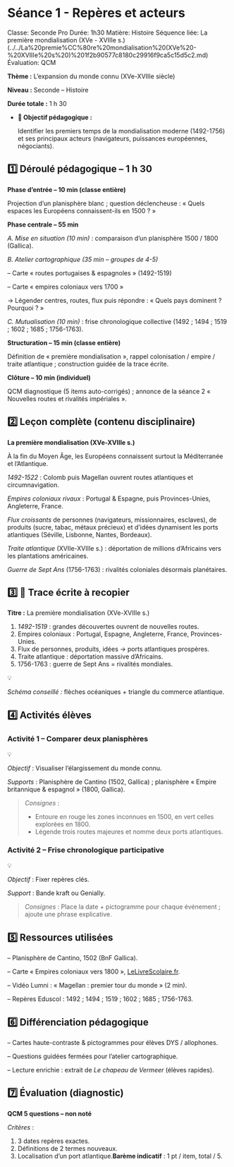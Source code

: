 # Séance 1 - Repères et acteurs

Classe: Seconde Pro
Durée: 1h30
Matière: Histoire
Séquence liée: La première mondialisation (XVe - XVIIIe s.) (../../La%20premie%CC%80re%20mondialisation%20(XVe%20-%20XVIIIe%20s%20)%201f2b90577c8180c29916f9ca5c15d5c2.md)
Évaluation: QCM

**Thème :** L’expansion du monde connu (XVe-XVIIIe siècle)

**Niveau :** Seconde – Histoire

**Durée totale :** 1 h 30

- **🎯 Objectif pédagogique :**
    
    Identifier les premiers temps de la mondialisation moderne (1492-1756) et ses principaux acteurs (navigateurs, puissances européennes, négociants).
    

## 1️⃣ Déroulé pédagogique – 1 h 30

**Phase d’entrée – 10 min (classe entière)**

Projection d’un planisphère blanc ; question déclencheuse : « Quels espaces les Européens connaissent-ils en 1500 ? »

**Phase centrale – 55 min**

*A. Mise en situation (10 min)* : comparaison d’un planisphère 1500 / 1800 (Gallica).

*B. Atelier cartographique (35 min – groupes de 4-5)*

– Carte « routes portugaises & espagnoles » (1492-1519)

– Carte « empires coloniaux vers 1700 »

→ Légender centres, routes, flux puis répondre : « Quels pays dominent ? Pourquoi ? »

*C. Mutualisation (10 min)* : frise chronologique collective (1492 ; 1494 ; 1519 ; 1602 ; 1685 ; 1756-1763).

**Structuration – 15 min (classe entière)**

Définition de « première mondialisation », rappel colonisation / empire / traite atlantique ; construction guidée de la trace écrite.

**Clôture – 10 min (individuel)**

QCM diagnostique (5 items auto-corrigés) ; annonce de la séance 2 « Nouvelles routes et rivalités impériales ».

## 2️⃣ Leçon complète (contenu disciplinaire)

**La première mondialisation (XVe-XVIIIe s.)**

À la fin du Moyen Âge, les Européens connaissent surtout la Méditerranée et l’Atlantique.

*1492-1522* : Colomb puis Magellan ouvrent routes atlantiques et circumnavigation.

*Empires coloniaux rivaux* : Portugal & Espagne, puis Provinces-Unies, Angleterre, France.

*Flux croissants* de personnes (navigateurs, missionnaires, esclaves), de produits (sucre, tabac, métaux précieux) et d’idées dynamisent les ports atlantiques (Séville, Lisbonne, Nantes, Bordeaux).

*Traite atlantique* (XVIIe-XVIIIe s.) : déportation de millions d’Africains vers les plantations américaines.

*Guerre de Sept Ans* (1756-1763) : rivalités coloniales désormais planétaires.

## 3️⃣ 📝 Trace écrite à recopier

**Titre :** La première mondialisation (XVe-XVIIIe s.)

1. *1492-1519* : grandes découvertes ouvrent de nouvelles routes.
2. Empires coloniaux : Portugal, Espagne, Angleterre, France, Provinces-Unies.
3. Flux de personnes, produits, idées → ports atlantiques prospères.
4. Traite atlantique : déportation massive d’Africains.
5. 1756-1763 : guerre de Sept Ans = rivalités mondiales.

<aside>
💡

*Schéma conseillé :* flèches océaniques + triangle du commerce atlantique.

</aside>

## 4️⃣ Activités élèves

### **Activité 1 – Comparer deux planisphères**

<aside>
💡

*Objectif* : Visualiser l’élargissement du monde connu.

</aside>

*Supports* : Planisphère de Cantino (1502, Gallica) ; planisphère « Empire britannique & espagnol » (1800, Gallica).

> *Consignes* :
> 
> - Entoure en rouge les zones inconnues en 1500, en vert celles explorées en 1800.
> - Légende trois routes majeures et nomme deux ports atlantiques.

### **Activité 2 – Frise chronologique participative**

<aside>
💡

*Objectif* : Fixer repères clés.

</aside>

*Support* : Bande kraft ou Genially.

> *Consignes* : Place la date + pictogramme pour chaque événement ; ajoute une phrase explicative.
> 

## 5️⃣ Ressources utilisées

– Planisphère de Cantino, 1502 (BnF Gallica).

– Carte « Empires coloniaux vers 1800 », [LeLivreScolaire.fr](http://lelivrescolaire.fr/).

– Vidéo Lumni : « Magellan : premier tour du monde » (2 min).

– Repères Eduscol : 1492 ; 1494 ; 1519 ; 1602 ; 1685 ; 1756-1763.

## 6️⃣ Différenciation pédagogique

– Cartes haute-contraste & pictogrammes pour élèves DYS / allophones.

– Questions guidées fermées pour l’atelier cartographique.

– Lecture enrichie : extrait de *Le chapeau de Vermeer* (élèves rapides).

## 7️⃣ Évaluation (diagnostic)

**QCM 5 questions – non noté**

*Critères* :

1. 3 dates repères exactes.
2. Définitions de 2 termes nouveaux.
3. Localisation d’un port atlantique.**Barème indicatif** : 1 pt / item, total / 5.